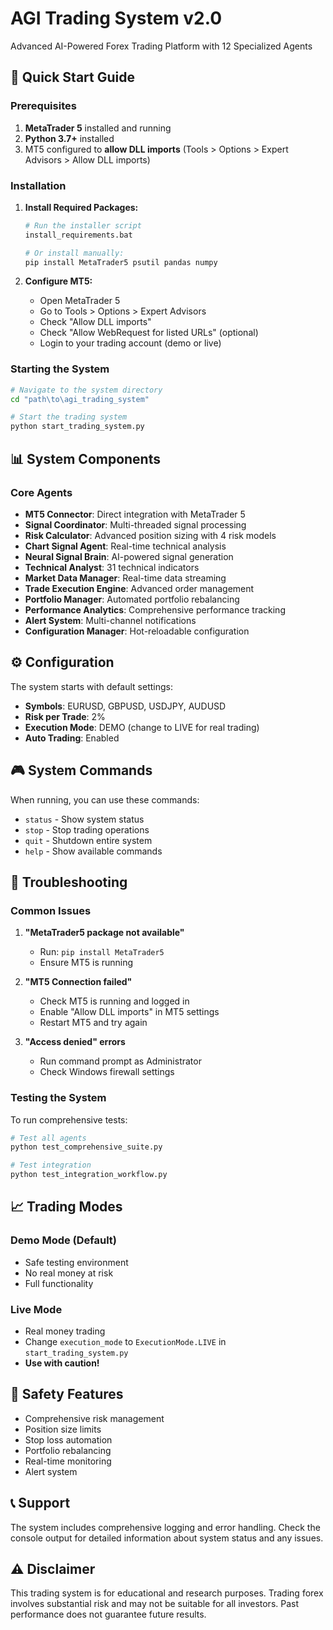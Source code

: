 # AGI Trading System v2.0

Advanced AI-Powered Forex Trading Platform with 12 Specialized Agents

## 🚀 Quick Start Guide

### Prerequisites
1. **MetaTrader 5** installed and running
2. **Python 3.7+** installed
3. MT5 configured to **allow DLL imports** (Tools > Options > Expert Advisors > Allow DLL imports)

### Installation

1. **Install Required Packages:**
   ```bash
   # Run the installer script
   install_requirements.bat
   
   # Or install manually:
   pip install MetaTrader5 psutil pandas numpy
   ```

2. **Configure MT5:**
   - Open MetaTrader 5
   - Go to Tools > Options > Expert Advisors
   - Check "Allow DLL imports"
   - Check "Allow WebRequest for listed URLs" (optional)
   - Login to your trading account (demo or live)

### Starting the System

```bash
# Navigate to the system directory
cd "path\to\agi_trading_system"

# Start the trading system
python start_trading_system.py
```

## 📊 System Components

### Core Agents
- **MT5 Connector**: Direct integration with MetaTrader 5
- **Signal Coordinator**: Multi-threaded signal processing
- **Risk Calculator**: Advanced position sizing with 4 risk models
- **Chart Signal Agent**: Real-time technical analysis
- **Neural Signal Brain**: AI-powered signal generation
- **Technical Analyst**: 31 technical indicators
- **Market Data Manager**: Real-time data streaming
- **Trade Execution Engine**: Advanced order management
- **Portfolio Manager**: Automated portfolio rebalancing
- **Performance Analytics**: Comprehensive performance tracking
- **Alert System**: Multi-channel notifications
- **Configuration Manager**: Hot-reloadable configuration

## ⚙️ Configuration

The system starts with default settings:
- **Symbols**: EURUSD, GBPUSD, USDJPY, AUDUSD
- **Risk per Trade**: 2%
- **Execution Mode**: DEMO (change to LIVE for real trading)
- **Auto Trading**: Enabled

## 🎮 System Commands

When running, you can use these commands:
- `status` - Show system status
- `stop` - Stop trading operations
- `quit` - Shutdown entire system
- `help` - Show available commands

## 🔧 Troubleshooting

### Common Issues

1. **"MetaTrader5 package not available"**
   - Run: `pip install MetaTrader5`
   - Ensure MT5 is running

2. **"MT5 Connection failed"**
   - Check MT5 is running and logged in
   - Enable "Allow DLL imports" in MT5 settings
   - Restart MT5 and try again

3. **"Access denied" errors**
   - Run command prompt as Administrator
   - Check Windows firewall settings

### Testing the System

To run comprehensive tests:
```bash
# Test all agents
python test_comprehensive_suite.py

# Test integration
python test_integration_workflow.py
```

## 📈 Trading Modes

### Demo Mode (Default)
- Safe testing environment
- No real money at risk
- Full functionality

### Live Mode
- Real money trading
- Change `execution_mode` to `ExecutionMode.LIVE` in `start_trading_system.py`
- **Use with caution!**

## 🔐 Safety Features

- Comprehensive risk management
- Position size limits
- Stop loss automation
- Portfolio rebalancing
- Real-time monitoring
- Alert system

## 📞 Support

The system includes comprehensive logging and error handling. Check the console output for detailed information about system status and any issues.

## ⚠️ Disclaimer

This trading system is for educational and research purposes. Trading forex involves substantial risk and may not be suitable for all investors. Past performance does not guarantee future results.